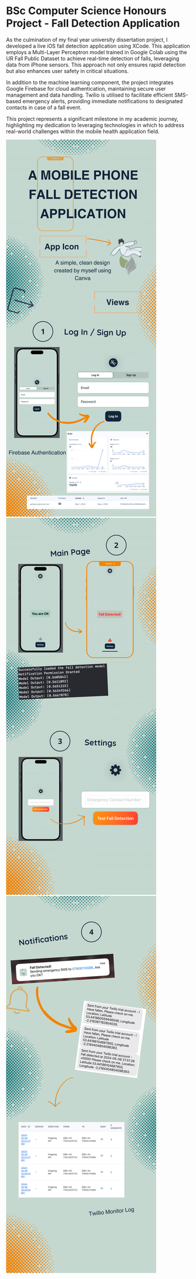 # BSc Computer Science Honours Project - Fall Detection Application

As the culmination of my final year university dissertation project, I developed a live iOS fall detection application using XCode. This application employs a Multi-Layer Perceptron model trained in Google Colab using the UR Fall Public Dataset to achieve real-time detection of falls, leveraging data from iPhone sensors. This approach not only ensures rapid detection but also enhances user safety in critical situations.

In addition to the machine learning component, the project integrates Google Firebase for cloud authentication, maintaining secure user management and data handling. Twilio is utilised to facilitate efficient SMS-based emergency alerts, providing immediate notifications to designated contacts in case of a fall event.

This project represents a significant milestone in my academic journey, highlighting my dedication to leveraging technologies in which to address real-world challenges within the mobile health application field.

![Description of Image 1](Images/GH01.png)
![Description of Image 2](Images/GH02.png)
![Description of Image 3](Images/GH03.png)